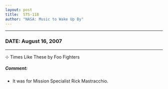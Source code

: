 ```yaml
---
layout: post
title:  STS-118
author: "NASA: Music to Wake Up By"
---
```


----
### DATE: August 16, 2007
----
⊹ Times Like These by Foo Fighters

##### Comment:
* It was for Mission Specialist Rick Mastracchio.
